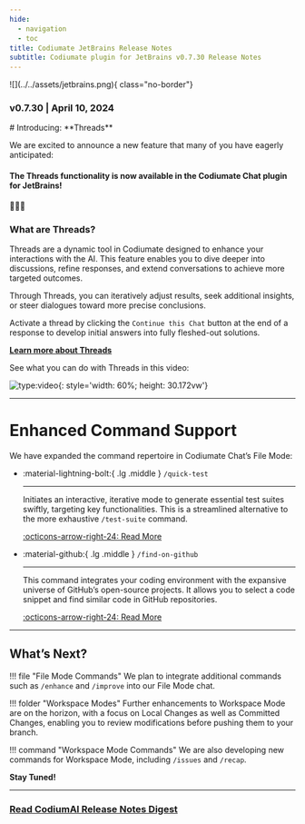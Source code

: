 ```yaml
---
hide:
  - navigation
  - toc
title: Codiumate JetBrains Release Notes
subtitle: Codiumate plugin for JetBrains v0.7.30 Release Notes
---
```

<div class="content" markdown>
<div class="bg-clear" markdown>

<div markdown class="centered">
![](../../assets/jetbrains.png){ class="no-border"}

### v0.7.30 | April 10, 2024

<div markdown class="bg-yellow">

<div markdown class="content">
# Introducing: **Threads**

We are excited to announce a new feature that many of you have eagerly anticipated:

#### The Threads functionality is now available in the Codiumate Chat plugin for JetBrains!
🎉🎉🎉

### What are **Threads**?

Threads are a dynamic tool in Codiumate designed to enhance your interactions with the AI. This feature enables you to dive deeper into discussions, refine responses, and extend conversations to achieve more targeted outcomes. 

Through Threads, you can iteratively adjust results, seek additional insights, or steer dialogues toward more precise conclusions. 

Activate a thread by clicking the `Continue this Chat` button at the end of a response to develop initial answers into fully fleshed-out solutions.


**[Learn more about Threads](https://codiumate-docs.codium.ai/chat/threads/)**

See what you can do with Threads in this video:

![type:video](https://www.youtube.com/embed/BYzwkzx7XpI?si=Zlay8LbvBd5OTMzs){: style='width: 60%; height: 30.172vw'}

---

# Enhanced **Command** Support

We have expanded the command repertoire in Codiumate Chat’s File Mode:



<div class="grid cards" markdown>

-   :material-lightning-bolt:{ .lg .middle } `/quick-test`

    ---

    Initiates an interactive, iterative mode to generate essential test suites swiftly, targeting key functionalities. This is a streamlined alternative to the more exhaustive `/test-suite` command.

    [:octicons-arrow-right-24: Read More](https://codiumate-docs.codium.ai/chat/commands/find-on-github/)

-   :material-github:{ .lg .middle } `/find-on-github`

    ---

    This command integrates your coding environment with the expansive universe of GitHub’s open-source projects. It allows you to select a code snippet and find similar code in GitHub repositories.

    [:octicons-arrow-right-24: Read More](https://codiumate-docs.codium.ai/chat/commands/quick-test/)

</div>

---


## What’s Next?

!!! file "File Mode Commands"
    We plan to integrate additional commands such as `/enhance` and `/improve` into our File Mode chat.

!!! folder "Workspace Modes"
    Further enhancements to Workspace Mode are on the horizon, with a focus on Local Changes as well as Committed Changes, enabling you to review modifications before pushing them to your branch.

!!! command "Workspace Mode Commands"
    We are also developing new commands for Workspace Mode, including `/issues` and `/recap`.

**Stay Tuned!**

---

### **[Read CodiumAI Release Notes Digest](../../index.md)**

</div>
</div>
</div>
</div>
</div>

